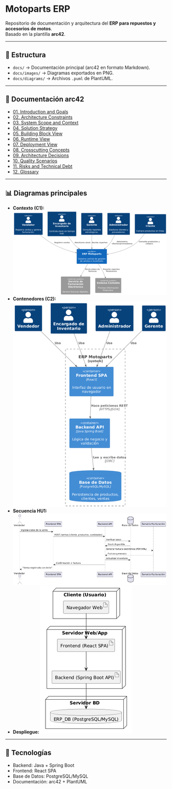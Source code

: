 # Motoparts ERP

Repositorio de documentación y arquitectura del **ERP para repuestos y accesorios de motos**.  
Basado en la plantilla **arc42**.

---

## 📂 Estructura
- `docs/` → Documentación principal (arc42 en formato Markdown).
- `docs/images/` → Diagramas exportados en PNG.
- `docs/diagrams/` → Archivos `.puml` de PlantUML.

---

## 📖 Documentación arc42
- [01. Introduction and Goals](./docs/01_introduction_and_goals.md)
- [02. Architecture Constraints](./docs/02_architecture_constraints.md)
- [03. System Scope and Context](./docs/03_system_scope_and_context.md)
- [04. Solution Strategy](./docs/04_solution_strategy.md)
- [05. Building Block View](./docs/05_building_block_view.md)
- [06. Runtime View](./docs/06_runtime_view.md)
- [07. Deployment View](./docs/07_deployment_view.md)
- [08. Crosscutting Concepts](./docs/08_crosscutting_concepts.md)
- [09. Architecture Decisions](./docs/09_architecture_decisions.md)
- [10. Quality Scenarios](./docs/10_quality_scenarios.md)
- [11. Risks and Technical Debt](./docs/11_risks_and_technical_debt.md)
- [12. Glossary](./docs/12_glossary.md)

---

## 📊 Diagramas principales
- **Contexto (C1):** ![C1](./docs/images/c1_context.png)
- **Contenedores (C2):** ![C2](./docs/images/c2_containers.png)
- **Secuencia HU1:** ![Secuencia](./docs/images/sequence_register_sale.png)
- **Despliegue:** ![Despliegue](./docs/images/deployment.png)

---

## 🚀 Tecnologías
- Backend: Java + Spring Boot
- Frontend: React SPA
- Base de Datos: PostgreSQL/MySQL
- Documentación: arc42 + PlantUML
